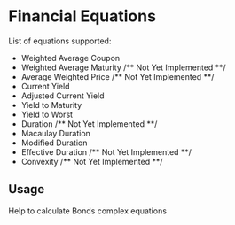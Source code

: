 # Financial Equations

List of equations supported:

- Weighted Average Coupon
- Weighted Average Maturity /** Not Yet Implemented **/ 
- Average Weighted Price /** Not Yet Implemented **/ 
- Current Yield
- Adjusted Current Yield
- Yield to Maturity
- Yield to Worst
- Duration /** Not Yet Implemented **/
- Macaulay Duration
- Modified Duration
- Effective Duration /** Not Yet Implemented **/
- Convexity /** Not Yet Implemented **/


## Usage

Help to calculate Bonds complex equations